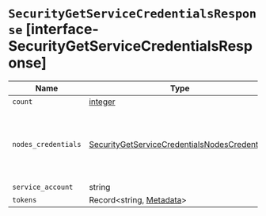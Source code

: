 # `SecurityGetServiceCredentialsResponse` [interface-SecurityGetServiceCredentialsResponse]

| Name | Type | Description |
| - | - | - |
| `count` | [integer](./integer.md) | &nbsp; |
| `nodes_credentials` | [SecurityGetServiceCredentialsNodesCredentials](./SecurityGetServiceCredentialsNodesCredentials.md) | Service account credentials collected from all nodes of the cluster. |
| `service_account` | string | &nbsp; |
| `tokens` | Record<string, [Metadata](./Metadata.md)> | &nbsp; |
